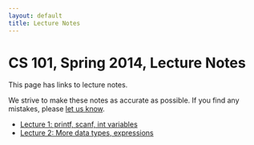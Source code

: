 ```yaml
---
layout: default
title: Lecture Notes
---
```


# CS 101, Spring 2014, Lecture Notes

This page has links to lecture notes.

We strive to make these notes as accurate as possible.
If you find any mistakes, please [let us know](mailto:dhovemey@ycp.edu).

* [Lecture 1: printf, scanf, int variables](lecture01.html)
* [Lecture 2: More data types, expressions](lecture02.html)
